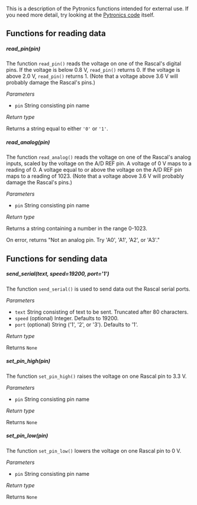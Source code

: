 This is a description of the Pytronics functions intended for external use. If you need more detail, try looking at the [Pytronics code][1] itself.

## Functions for reading data ##

##### read_pin(pin) #####
The function <code>read_pin()</code> reads the voltage on one of the Rascal's digital pins. If the voltage is below 0.8 V, <code>read_pin()</code> returns 0. If the voltage is above 2.0 V, <code>read_pin()</code> returns 1. (Note that a voltage above 3.6 V will probably damage the Rascal's pins.)

*Parameters*

 * <code>pin</code> String consisting pin name

*Return type*

Returns a string equal to either <code>'0'</code> or <code>'1'</code>.

##### read_analog(pin) #####

The function <code>read_analog()</code> reads the voltage on one of the Rascal's analog inputs, scaled by the voltage on the A/D REF pin. A voltage of 0 V maps to a reading of 0. A voltage equal to or above the voltage on the A/D REF pin maps to a reading of 1023. (Note that a voltage above 3.6 V will probably damage the Rascal's pins.)

*Parameters*

 * <code>pin</code> String consisting pin name

*Return type*

Returns a string containing a number in the range 0-1023.

On error, returns "Not an analog pin. Try 'A0', 'A1', 'A2', or 'A3'."

## Functions for sending data ##

##### send_serial(text, speed=19200, port='1') #####

The function <code>send_serial()</code> is used to send data out the Rascal serial ports.

*Parameters*

 * <code>text</code> String consisting of text to be sent. Truncated after 80 characters.
 * <code>speed</code> (optional) Integer. Defaults to 19200.
 * <code>port</code> (optional) String ('1', '2', or '3'). Defaults to '1'.

*Return type*

Returns <code>None</code>

##### set_pin_high(pin) #####

The function <code>set_pin_high()</code> raises the voltage on one Rascal pin to 3.3 V.

*Parameters*

 * <code>pin</code> String consisting pin name

*Return type*

Returns <code>None</code>

##### set_pin_low(pin) #####

The function <code>set_pin_low()</code> lowers the voltage on one Rascal pin to 0 V.

*Parameters*

 * <code>pin</code> String consisting pin name
 
*Return type*

Returns <code>None</code>

[1]: https://github.com/rascalmicro/pytronics/blob/master/pytronics.py

